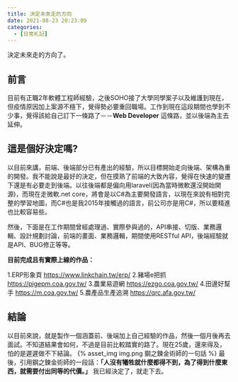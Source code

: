 ```yaml
---
title: 決定未來走的方向
date: 2021-08-23 20:23:09
categories:
  - [日常札記]
---
```

決定未來走的方向了。
## 前言
目前有正職2年軟體工程師經驗，之後SOHO接了大學同學案子以及維護到現在，但疫情原因加上案源不穩下，覺得勢必要重回職場。工作到現在這段期間也學到不少事，覺得該給自己訂下一條路了－－**Web Developer** 這條路，並以後端為主去延伸。

## 這是個好決定嗎?

以目前來講，前端、後端部分已有產出的經驗，所以目標開始走向後端、架構為重的開發。我不能說是最好的決定，但在摸熟了前端的大致內容，覺得在快速的變遷下還是有必要走到後端。以往後端都是偏向用laravel(因為當時微軟還沒開始開源)，而現在走微軟.net core，將會是以C#為主要開發語言，以現在來說有相對完整的學習地圖，而C#也是我2015年接觸過的語言，前公司亦是用C#，所以要精進也比較容易些。

然後，下面是在工作期間曾經處理過、實際參與過的，API串接、切版、業務邏輯、設計規劃討論，前端的畫面、業務邏輯，期間使用RESTful API，後端經驗就是API、BUG修正等等。


**目前完成且有實際上線的作品：**

1.ERP形象頁
https://www.linkchain.tw/erp/
2.豬場e把抓
https://pigepm.coa.gov.tw/
3.農業易遊網
https://ezgo.coa.gov.tw/
4.田邊好幫手
https://m.coa.gov.tw/
5.農產品生產追溯
https://qrc.afa.gov.tw/

## 結論
以目前來說，就是製作一個涵蓋前、後端加上自己經驗的作品，然後一個月後再去面試。不知道結果會如何，不過是目前比較踏實的路了。現在25歲，還來得及，怕的是遲遲做不下結論。
{% asset_img img.png 鋼之鍊金術師的一句話 %}
最後，引用鋼之鍊金術師的一段話：**「人沒有犧牲就什麼都得不到，為了得到什麼東西，就需要付出同等的代價。」**
我已經決定了，就走下去。


